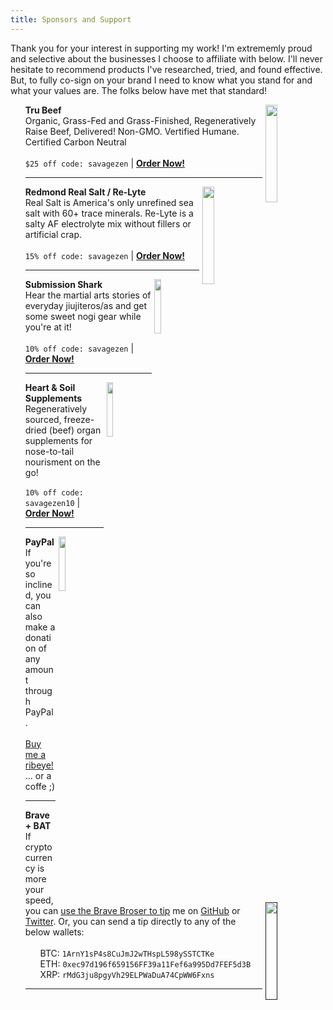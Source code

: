 ```yaml
---
title: Sponsors and Support
---
```


Thank you for your interest in supporting my work!  I'm extrememly proud and selective about the businesses I choose to affiliate with below.  I'll never hesitate to recommend products I've researched, tried, and found effective.  But, to fully co-sign on your brand I need to know what you stand for and what your values are.  The folks below have met that standard!

<ul style="list-style-type: none">
  <li>
    <a href="https://truorganicbeef.com/?rfsn=5175794.fe9668"><img style="float: right; height: auto; width: 20%; margin-left: 1%" src="/image/trubeef.png"></a>
    <strong>Tru Beef</strong>
    <br>
    Organic, Grass-Fed and Grass-Finished, Regeneratively Raise Beef, Delivered!  Non-GMO. Vertified Humane.  Certified Carbon Neutral
    <br>
    <br>
    <code>$25 off code: savagezen</code> | <strong><a href="https://truorganicbeef.com/?rfsn=5175794.fe9668">Order Now!</a></strong>
    <hr>
  </li>
  <li>
    <a href="https://redmondinc.leaddyno.com/p/b9ef062a43f4e7d84812b32f6a6138ad427073c3"><img style="float: right; height: auto; width: 20%; margin-left: 1%" src="/image/redmond.png"></a>
    <strong>Redmond Real Salt / Re-Lyte</strong>
    <br>
    Real Salt is America's only unrefined sea salt with 60+ trace minerals.  Re-Lyte is a salty AF electrolyte mix without fillers or artificial crap.
    <br>
    <br>
    <code>15% off code: savagezen</code> | <strong><a href="https://redmondinc.leaddyno.com/p/b9ef062a43f4e7d84812b32f6a6138ad427073c3">Order Now!</a></strong>
    <hr>
  </li>
  <li>
    <a href=" https://submissionshark.com?sca_ref=417099.F7Jdvw3jHp "><img style="float: right; height: auto; width: 15%; margin-left: 1%" src="/image/submissionshark.png"></a>
    <strong>Submission Shark</strong>
    <br>
    Hear the martial arts stories of everyday jiujiteros/as and get some sweet nogi gear while you're at it!
    <br>
    <br>
    <code>10% off code: savagezen</code> | <strong><a href=" https://submissionshark.com?sca_ref=417099.F7Jdvw3jHp ">Order Now!</a></strong>
    <hr>
  </li>
  <li>
    <a href="https://heartandsoil.co/?rfsn=5532893.a40cf75"><img style="float: right; height: auto; width: 15%; margin-left: 1%" src="/image/heartandsoil.jpg"></a>
    <strong>Heart & Soil Supplements</strong>
    <br>
    Regeneratively sourced, freeze-dried (beef) organ supplements for nose-to-tail nourisment on the go!
    <br>
    <br>
    <code>10% off code: savagezen10</code> | <strong><a href="https://heartandsoil.co/?rfsn=5532893.a40cf75">Order Now!</a></strong>
    <hr>
  </li>
  <li>
    <a href="https://paypal.me/savagezen"><img style="float: right; height: auto; width: 15%; margin-left: 1%" src="/image/paypal-color.png"></a>
    <strong>PayPal</strong>
    <br>
    If you're so inclined, you can also make a donation of any amount through PayPal.
    <br>
    <br>
    <a href="https://paypal.me/savagezen">Buy me a ribeye!</a> ... or a coffe ;)
    <hr>
  </li>
  <li>
    <a href=""><img style="float: right; height: auto; width: 20%; margin-left: 1%" src="/image/brave.jpeg"></a>
    <strong>Brave + BAT</strong>
    <br>
    If cryptocurrency is more your speed, you can <a href="https://brave.com/tip-with-brave/">use the Brave Broser to tip</a> me on <a href="https://github.com/savagezen/savagezen.github.io">GitHub</a> or <a href="https://twitter.com/carnivorebjj">Twitter</a>.  Or, you can send a tip directly to any of the below wallets:
    <br>
    <br>
    <ul style="list-style-type: none">
      <li>BTC: <code>1ArnY1sP4s8CuJmJ2wTHspL598ySSTCTKe</code></li>
      <li>ETH: <code>0xec97d196f659156FF39a11Fef6a995Dd7FEF5d3B</code></li>
      <li>XRP: <code>rMdG3ju8pgyVh29ELPWaDuA74CpWW6Fxns</code></li>
    </ul>
    <hr>
  </li>
</ul>
